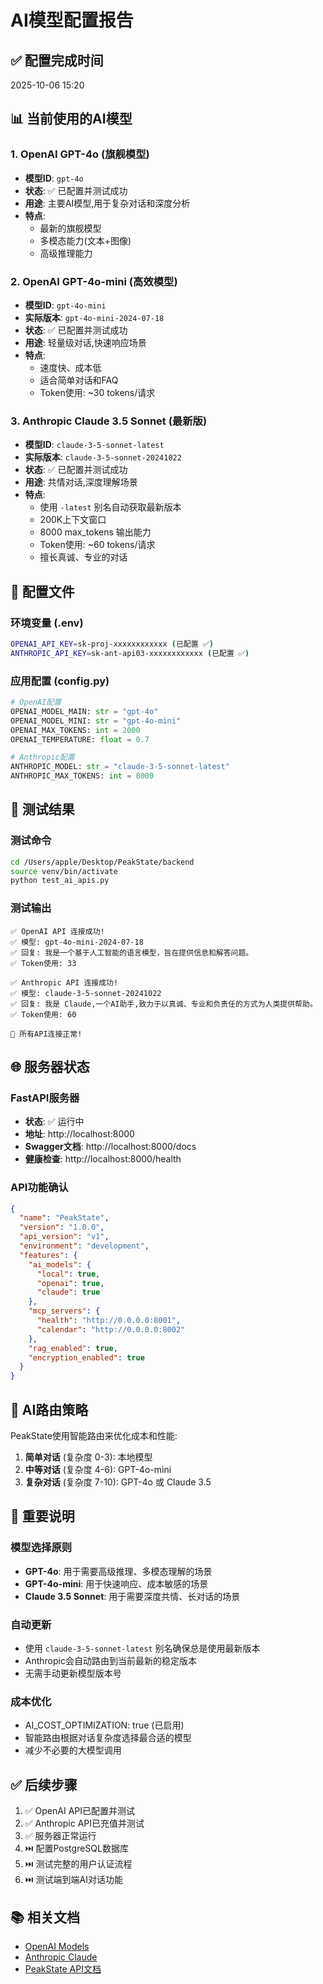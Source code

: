 # AI模型配置报告

## ✅ 配置完成时间
2025-10-06 15:20

## 📊 当前使用的AI模型

### 1. OpenAI GPT-4o (旗舰模型)
- **模型ID**: `gpt-4o`
- **状态**: ✅ 已配置并测试成功
- **用途**: 主要AI模型,用于复杂对话和深度分析
- **特点**:
  - 最新的旗舰模型
  - 多模态能力(文本+图像)
  - 高级推理能力

### 2. OpenAI GPT-4o-mini (高效模型)
- **模型ID**: `gpt-4o-mini`
- **实际版本**: `gpt-4o-mini-2024-07-18`
- **状态**: ✅ 已配置并测试成功
- **用途**: 轻量级对话,快速响应场景
- **特点**:
  - 速度快、成本低
  - 适合简单对话和FAQ
  - Token使用: ~30 tokens/请求

### 3. Anthropic Claude 3.5 Sonnet (最新版)
- **模型ID**: `claude-3-5-sonnet-latest`
- **实际版本**: `claude-3-5-sonnet-20241022`
- **状态**: ✅ 已配置并测试成功
- **用途**: 共情对话,深度理解场景
- **特点**:
  - 使用 `-latest` 别名自动获取最新版本
  - 200K上下文窗口
  - 8000 max_tokens 输出能力
  - Token使用: ~60 tokens/请求
  - 擅长真诚、专业的对话

## 🔧 配置文件

### 环境变量 (.env)
```bash
OPENAI_API_KEY=sk-proj-xxxxxxxxxxxx (已配置 ✅)
ANTHROPIC_API_KEY=sk-ant-api03-xxxxxxxxxxxx (已配置 ✅)
```

### 应用配置 (config.py)
```python
# OpenAI配置
OPENAI_MODEL_MAIN: str = "gpt-4o"
OPENAI_MODEL_MINI: str = "gpt-4o-mini"
OPENAI_MAX_TOKENS: int = 2000
OPENAI_TEMPERATURE: float = 0.7

# Anthropic配置
ANTHROPIC_MODEL: str = "claude-3-5-sonnet-latest"
ANTHROPIC_MAX_TOKENS: int = 8000
```

## 📝 测试结果

### 测试命令
```bash
cd /Users/apple/Desktop/PeakState/backend
source venv/bin/activate
python test_ai_apis.py
```

### 测试输出
```
✅ OpenAI API 连接成功!
✅ 模型: gpt-4o-mini-2024-07-18
✅ 回复: 我是一个基于人工智能的语言模型，旨在提供信息和解答问题。
✅ Token使用: 33

✅ Anthropic API 连接成功!
✅ 模型: claude-3-5-sonnet-20241022
✅ 回复: 我是 Claude,一个AI助手,致力于以真诚、专业和负责任的方式为人类提供帮助。
✅ Token使用: 60

🎉 所有API连接正常!
```

## 🌐 服务器状态

### FastAPI服务器
- **状态**: ✅ 运行中
- **地址**: http://localhost:8000
- **Swagger文档**: http://localhost:8000/docs
- **健康检查**: http://localhost:8000/health

### API功能确认
```json
{
  "name": "PeakState",
  "version": "1.0.0",
  "api_version": "v1",
  "environment": "development",
  "features": {
    "ai_models": {
      "local": true,
      "openai": true,
      "claude": true
    },
    "mcp_servers": {
      "health": "http://0.0.0.0:8001",
      "calendar": "http://0.0.0.0:8002"
    },
    "rag_enabled": true,
    "encryption_enabled": true
  }
}
```

## 🎯 AI路由策略

PeakState使用智能路由来优化成本和性能:

1. **简单对话** (复杂度 0-3): 本地模型
2. **中等对话** (复杂度 4-6): GPT-4o-mini
3. **复杂对话** (复杂度 7-10): GPT-4o 或 Claude 3.5

## 📌 重要说明

### 模型选择原则
- **GPT-4o**: 用于需要高级推理、多模态理解的场景
- **GPT-4o-mini**: 用于快速响应、成本敏感的场景
- **Claude 3.5 Sonnet**: 用于需要深度共情、长对话的场景

### 自动更新
- 使用 `claude-3-5-sonnet-latest` 别名确保总是使用最新版本
- Anthropic会自动路由到当前最新的稳定版本
- 无需手动更新模型版本号

### 成本优化
- AI_COST_OPTIMIZATION: true (已启用)
- 智能路由根据对话复杂度选择最合适的模型
- 减少不必要的大模型调用

## ✅ 后续步骤

1. ✅ OpenAI API已配置并测试
2. ✅ Anthropic API已充值并测试
3. ✅ 服务器正常运行
4. ⏭️ 配置PostgreSQL数据库
5. ⏭️ 测试完整的用户认证流程
6. ⏭️ 测试端到端AI对话功能

## 📚 相关文档

- [OpenAI Models](https://platform.openai.com/docs/models)
- [Anthropic Claude](https://docs.anthropic.com/claude/docs)
- [PeakState API文档](http://localhost:8000/docs)
